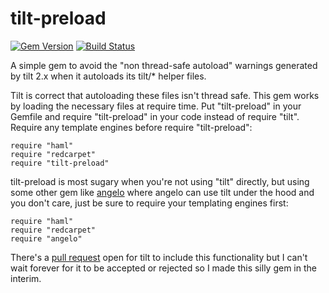 tilt-preload
============

[![Gem Version](https://badge.fury.io/rb/tilt-preload.svg)](http://badge.fury.io/rb/tilt-preload)
[![Build Status](https://travis-ci.org/tommay/tilt-preload.svg)](https://travis-ci.org/tommay/tilt-preload)

A simple gem to avoid the "non thread-safe autoload" warnings generated
by tilt 2.x when it autoloads its tilt/* helper files.

Tilt is correct that autoloading these files isn't thread safe.  This
gem works by loading the necessary files at require time.  Put
"tilt-preload" in your Gemfile and require "tilt-preload" in your
code instead of require "tilt".  Require any template engines before
require "tilt-preload":

```
require "haml"
require "redcarpet"
require "tilt-preload"
```

tilt-preload is most sugary when you're not using "tilt" directly, but using
some other gem like [angelo](https://github.com/kenichi/angelo) where
angelo can use tilt under the hood and you don't care, just be sure to
require your templating engines first:

```
require "haml"
require "redcarpet"
require "angelo"
```

There's a [pull request](https://github.com/rtomayko/tilt/pull/253)
open for tilt to include this functionality but I can't wait forever
for it to be accepted or rejected so I made this silly gem in the
interim.

